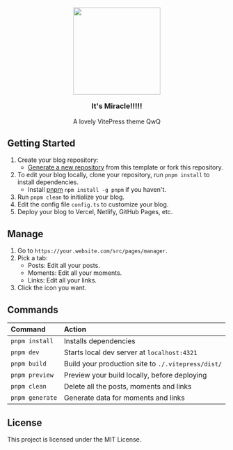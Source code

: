 <h3 align="center">

<img src="https://youke1.picui.cn/s1/2025/09/21/68cf67b6de065.png" width="200"/>

It's Miracle!!!!!
</h3>

<p align="center">
<span>A lovely VitePress theme QwQ</span>
</p>

## Getting Started

1. Create your blog repository:
    - [Generate a new repository](https://github.com/silvaire-qwq/miracle/generate) from this template or fork this repository.
2. To edit your blog locally, clone your repository, run `pnpm install` to install dependencies.
    - Install [pnpm](https://pnpm.io) `npm install -g pnpm` if you haven't.
3. Run `pnpm clean` to initialize your blog.
4. Edit the config file `config.ts` to customize your blog.
5. Deploy your blog to Vercel, Netlify, GitHub Pages, etc.

## Manage

1. Go to `https://your.website.com/src/pages/manager`.
2. Pick a tab:
    - Posts: Edit all your posts.
    - Moments: Edit all your moments.
    - Links: Edit all your links.
3. Click the icon you want.

## Commands

| Command                    | Action                                              |
|:---------------------------|:----------------------------------------------------|
| `pnpm install`             | Installs dependencies                               |
| `pnpm dev`                 | Starts local dev server at `localhost:4321`         |
| `pnpm build`               | Build your production site to `./.vitepress/dist/`  |
| `pnpm preview`             | Preview your build locally, before deploying        |
| `pnpm clean`               | Delete all the posts, moments and links             |
| `pnpm generate`            | Generate data for moments and links                 |


## License

This project is licensed under the MIT License.